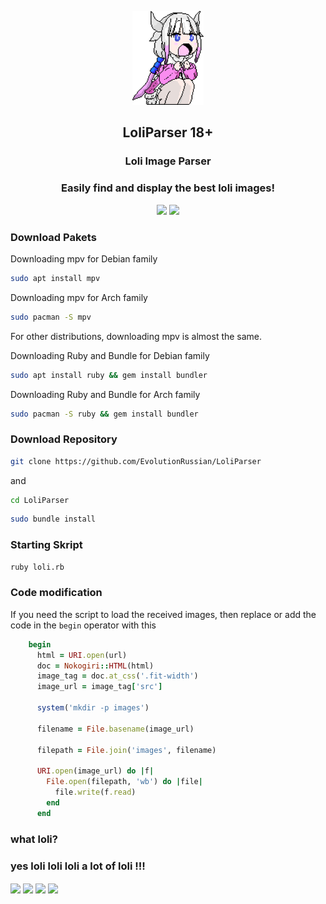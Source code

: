 <p align="center">
  <img src="ICON2.png" height="150">
</p>

<h2 align="center"> LoliParser 18+</h2>

<h3 align="center"> Loli Image Parser </h3>
<h3 align="center"> Easily find and display the best loli images! </h3>

<p align="center">
  <a href="https://www.ruby-lang.org"><img src="https://img.shields.io/badge/Ruby-%23CC342D?style=for-the-badge&logo=ruby&logoColor=white"></a>
  <a href="https://www.linux.org"><img src="https://img.shields.io/badge/Linux-%23FCC624?style=for-the-badge&logo=linux&logoColor=black"></a>
</p>


### Download Pakets

Downloading mpv for Debian family

```bash
sudo apt install mpv
```

Downloading mpv for Arch family

```bash
sudo pacman -S mpv
```

For other distributions, downloading mpv is almost the same.

Downloading Ruby and Bundle for Debian family

```bash
sudo apt install ruby && gem install bundler
```

Downloading Ruby and Bundle for Arch family

```bash
sudo pacman -S ruby && gem install bundler
```

### Download Repository

```bash
git clone https://github.com/EvolutionRussian/LoliParser
```
and
```bash
cd LoliParser
```
```bash
sudo bundle install
```

### Starting Skript 

```bash
ruby loli.rb
```

### Code modification
If you need the script to load the received images, then replace or add the code in the <code>begin</code> operator with this

```ruby
    begin
      html = URI.open(url)
      doc = Nokogiri::HTML(html)
      image_tag = doc.at_css('.fit-width')
      image_url = image_tag['src']

      system('mkdir -p images')

      filename = File.basename(image_url)

      filepath = File.join('images', filename)

      URI.open(image_url) do |f|
        File.open(filepath, 'wb') do |file|
          file.write(f.read)
        end
      end
```

### what loli?
### yes loli loli loli a lot of loli !!!

<img align="center" src="https://c.tenor.com/MYCVC47cd7cAAAAd/tenor.gif" width="300"> <img align="center" src="https://c.tenor.com/MYCVC47cd7cAAAAd/tenor.gif" width="250"> <img align="center" src="https://c.tenor.com/MYCVC47cd7cAAAAd/tenor.gif" width="200"> <img align="center" src="https://c.tenor.com/MYCVC47cd7cAAAAd/tenor.gif" width="150"> 
